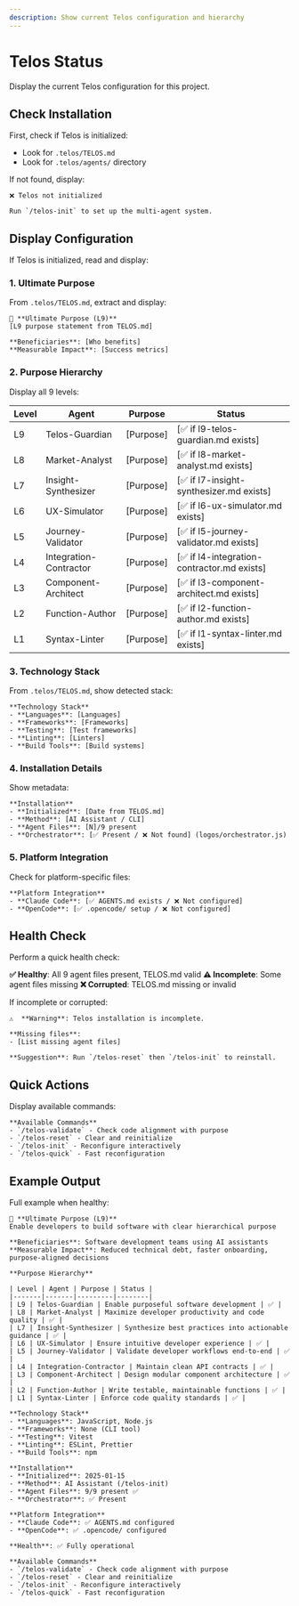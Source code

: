 ```yaml
---
description: Show current Telos configuration and hierarchy
---
```


# Telos Status

Display the current Telos configuration for this project.

## Check Installation

First, check if Telos is initialized:

- Look for `.telos/TELOS.md`
- Look for `.telos/agents/` directory

If not found, display:

```
❌ Telos not initialized

Run `/telos-init` to set up the multi-agent system.
```

## Display Configuration

If Telos is initialized, read and display:

### 1. Ultimate Purpose

From `.telos/TELOS.md`, extract and display:

```
🎯 **Ultimate Purpose (L9)**
[L9 purpose statement from TELOS.md]

**Beneficiaries**: [Who benefits]
**Measurable Impact**: [Success metrics]
```

### 2. Purpose Hierarchy

Display all 9 levels:

| Level | Agent                  | Purpose   | Status                                      |
| ----- | ---------------------- | --------- | ------------------------------------------- |
| L9    | Telos-Guardian         | [Purpose] | [✅ if l9-telos-guardian.md exists]         |
| L8    | Market-Analyst         | [Purpose] | [✅ if l8-market-analyst.md exists]         |
| L7    | Insight-Synthesizer    | [Purpose] | [✅ if l7-insight-synthesizer.md exists]    |
| L6    | UX-Simulator           | [Purpose] | [✅ if l6-ux-simulator.md exists]           |
| L5    | Journey-Validator      | [Purpose] | [✅ if l5-journey-validator.md exists]      |
| L4    | Integration-Contractor | [Purpose] | [✅ if l4-integration-contractor.md exists] |
| L3    | Component-Architect    | [Purpose] | [✅ if l3-component-architect.md exists]    |
| L2    | Function-Author        | [Purpose] | [✅ if l2-function-author.md exists]        |
| L1    | Syntax-Linter          | [Purpose] | [✅ if l1-syntax-linter.md exists]          |

### 3. Technology Stack

From `.telos/TELOS.md`, show detected stack:

```
**Technology Stack**
- **Languages**: [Languages]
- **Frameworks**: [Frameworks]
- **Testing**: [Test frameworks]
- **Linting**: [Linters]
- **Build Tools**: [Build systems]
```

### 4. Installation Details

Show metadata:

```
**Installation**
- **Initialized**: [Date from TELOS.md]
- **Method**: [AI Assistant / CLI]
- **Agent Files**: [N]/9 present
- **Orchestrator**: [✅ Present / ❌ Not found] (logos/orchestrator.js)
```

### 5. Platform Integration

Check for platform-specific files:

```
**Platform Integration**
- **Claude Code**: [✅ AGENTS.md exists / ❌ Not configured]
- **OpenCode**: [✅ .opencode/ setup / ❌ Not configured]
```

## Health Check

Perform a quick health check:

**✅ Healthy**: All 9 agent files present, TELOS.md valid **⚠️ Incomplete**:
Some agent files missing **❌ Corrupted**: TELOS.md missing or invalid

If incomplete or corrupted:

```
⚠️  **Warning**: Telos installation is incomplete.

**Missing files**:
- [List missing agent files]

**Suggestion**: Run `/telos-reset` then `/telos-init` to reinstall.
```

## Quick Actions

Display available commands:

```
**Available Commands**
- `/telos-validate` - Check code alignment with purpose
- `/telos-reset` - Clear and reinitialize
- `/telos-init` - Reconfigure interactively
- `/telos-quick` - Fast reconfiguration
```

## Example Output

Full example when healthy:

```
🎯 **Ultimate Purpose (L9)**
Enable developers to build software with clear hierarchical purpose

**Beneficiaries**: Software development teams using AI assistants
**Measurable Impact**: Reduced technical debt, faster onboarding, purpose-aligned decisions

**Purpose Hierarchy**

| Level | Agent | Purpose | Status |
|-------|-------|---------|--------|
| L9 | Telos-Guardian | Enable purposeful software development | ✅ |
| L8 | Market-Analyst | Maximize developer productivity and code quality | ✅ |
| L7 | Insight-Synthesizer | Synthesize best practices into actionable guidance | ✅ |
| L6 | UX-Simulator | Ensure intuitive developer experience | ✅ |
| L5 | Journey-Validator | Validate developer workflows end-to-end | ✅ |
| L4 | Integration-Contractor | Maintain clean API contracts | ✅ |
| L3 | Component-Architect | Design modular component architecture | ✅ |
| L2 | Function-Author | Write testable, maintainable functions | ✅ |
| L1 | Syntax-Linter | Enforce code quality standards | ✅ |

**Technology Stack**
- **Languages**: JavaScript, Node.js
- **Frameworks**: None (CLI tool)
- **Testing**: Vitest
- **Linting**: ESLint, Prettier
- **Build Tools**: npm

**Installation**
- **Initialized**: 2025-01-15
- **Method**: AI Assistant (/telos-init)
- **Agent Files**: 9/9 present ✅
- **Orchestrator**: ✅ Present

**Platform Integration**
- **Claude Code**: ✅ AGENTS.md configured
- **OpenCode**: ✅ .opencode/ configured

**Health**: ✅ Fully operational

**Available Commands**
- `/telos-validate` - Check code alignment with purpose
- `/telos-reset` - Clear and reinitialize
- `/telos-init` - Reconfigure interactively
- `/telos-quick` - Fast reconfiguration
```

